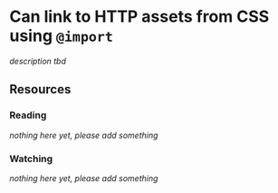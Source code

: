 # Can link to HTTP assets from CSS using `@import`
_description tbd_
## Resources
### Reading
_nothing here yet, please add something_
### Watching
_nothing here yet, please add something_
